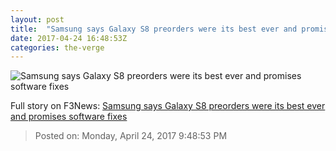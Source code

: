 ```yaml
---
layout: post
title:  "Samsung says Galaxy S8 preorders were its best ever and promises software fixes"
date: 2017-04-24 16:48:53Z
categories: the-verge
---
```


![Samsung says Galaxy S8 preorders were its best ever and promises software fixes](https://cdn0.vox-cdn.com/thumbor/-0XWJaxJ2M_juqQC-hEp81vS32s=/0x0:2040x1148/1600x900/cdn0.vox-cdn.com/uploads/chorus_image/image/54418759/akrales_170327_1549_A_0140.0.0.jpg)




Full story on F3News: [Samsung says Galaxy S8 preorders were its best ever and promises software fixes](http://www.f3nws.com/n/RXgpQB)

> Posted on: Monday, April 24, 2017 9:48:53 PM
